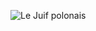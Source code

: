 ![Le Juif polonais](https://upload.wikimedia.org/wikipedia/commons/thumb/e/ea/Marsh_frog_%28Pelophylax_ridibundus%29.jpg/400px-Marsh_frog_%28Pelophylax_ridibundus%29.jpg)